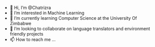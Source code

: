 - 👋 Hi, I’m @Chatrizra
- 👀 I’m interested in Machine Learning
- 🌱 I’m currently learning Computer Science at the University Of Zimbabwe
- 💞️ I’m looking to collaborate on  language translators and environment friendly projects
- 📫 How to reach me ...

<!---
Chatrizra/Chatrizra is a ✨ special ✨ repository because its `README.md` (this file) appears on your GitHub profile.
You can click the Preview link to take a look at your changes.
--->

